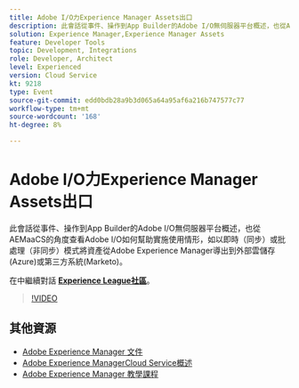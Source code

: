 ```yaml
---
title: Adobe I/O力Experience Manager Assets出口
description: 此會話從事件、操作到App Builder的Adobe I/O無伺服器平台概述，也從AEMaaCS的角度查看Adobe I/O如何幫助實施使用情形，如以即時（同步）或批處理（非同步）模式將資產從Adobe Experience Manager導出到外部雲儲存(Azure)或第三方系統(Marketo)。
solution: Experience Manager,Experience Manager Assets
feature: Developer Tools
topic: Development, Integrations
role: Developer, Architect
level: Experienced
version: Cloud Service
kt: 9218
type: Event
source-git-commit: edd0bdb28a9b3d065a64a95af6a216b747577c77
workflow-type: tm+mt
source-wordcount: '168'
ht-degree: 8%

---
```


# Adobe I/O力Experience Manager Assets出口

此會話從事件、操作到App Builder的Adobe I/O無伺服器平台概述，也從AEMaaCS的角度查看Adobe I/O如何幫助實施使用情形，如以即時（同步）或批處理（非同步）模式將資產從Adobe Experience Manager導出到外部雲儲存(Azure)或第三方系統(Marketo)。

在中繼續對話 **[Experience League社區](https://adobe.ly/3mkDXo6)**。

>[!VIDEO](https://video.tv.adobe.com/v/337842/?quality=12&learn=on&hidetitle=true)

## 其他資源

- [Adobe Experience Manager 文件](https://experienceleague.adobe.com/docs/experience-manager-cloud-service.html)
- [Adobe Experience ManagerCloud Service概述](https://experienceleague.adobe.com/docs/experience-manager-cloud-service/overview/home.html)
- [Adobe Experience Manager 教學課程](https://experienceleague.adobe.com/docs/experience-manager-tutorials.html)
